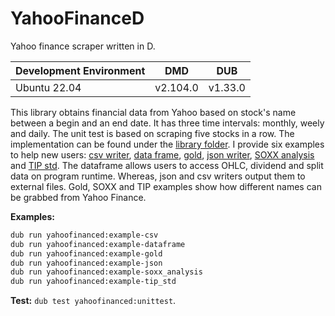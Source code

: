 # YahooFinanceD
Yahoo finance scraper written in D.

| Development Environment 	| DMD	| DUB
| ------------- 			| ------------- | -----
| Ubuntu 22.04     			| v2.104.0 | v1.33.0

This library obtains financial data from Yahoo based on stock's name between a begin and an end date. It has three time intervals: monthly, weely and daily. The unit test is based on scraping five stocks in a row. The implementation can be found under the [library folder](https://github.com/SelimOzel/YahooFinanceD/blob/master/lib/). I provide six examples to help new users: [csv writer](https://github.com/SelimOzel/YahooFinanceD/blob/master/source/examples/csv/app.d), [data frame](https://github.com/SelimOzel/YahooFinanceD/tree/master/source/examples/dataframe/app.d), [gold](https://github.com/SelimOzel/YahooFinanceD/tree/master/source/examples/gold/app.d), [json writer](https://github.com/SelimOzel/YahooFinanceD/tree/master/source/examples/json/app.d), [SOXX analysis](https://github.com/SelimOzel/YahooFinanceD/tree/master/source/examples/soxx_analysis/app.d) and [TIP std](https://github.com/SelimOzel/YahooFinanceD/tree/master/source/examples/tip_std/app.d). The dataframe allows users to access OHLC, dividend and split data on program runtime. Whereas, json and csv writers output them to external files. Gold, SOXX and TIP examples show how different names can be grabbed from Yahoo Finance.

**Examples:** 
```bash
dub run yahoofinanced:example-csv
dub run yahoofinanced:example-dataframe
dub run yahoofinanced:example-gold
dub run yahoofinanced:example-json
dub run yahoofinanced:example-soxx_analysis
dub run yahoofinanced:example-tip_std
```

**Test:** `dub test yahoofinanced:unittest`. 
